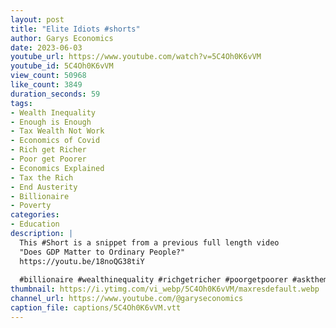 ```yaml
---
layout: post
title: "Elite Idiots #shorts"
author: Garys Economics
date: 2023-06-03
youtube_url: https://www.youtube.com/watch?v=5C4Oh0K6vVM
youtube_id: 5C4Oh0K6vVM
view_count: 50968
like_count: 3849
duration_seconds: 59
tags:
- Wealth Inequality
- Enough is Enough
- Tax Wealth Not Work
- Economics of Covid
- Rich get Richer
- Poor get Poorer
- Economics Explained
- Tax the Rich
- End Austerity
- Billionaire
- Poverty
categories:
- Education
description: |
  This #Short is a snippet from a previous full length video 
  "Does GDP Matter to Ordinary People?" 
  https://youtu.be/18noQG38tiY
  
  #billionaire #wealthinequality #richgetricher #poorgetpoorer #askthem   #enoughisenough #assets #governmentdebt #moneyisatoken #whatismoney #700billion #inflation #costoflivingcrisis #whereisthemoney #showmethemoney #gdp #theydontevenknow
thumbnail: https://i.ytimg.com/vi_webp/5C4Oh0K6vVM/maxresdefault.webp
channel_url: https://www.youtube.com/@garyseconomics
caption_file: captions/5C4Oh0K6vVM.vtt
---
```

